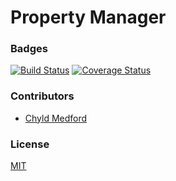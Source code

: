 # Property Manager

### Badges
[![Build Status](https://travis-ci.org/nss-cohort-2014-06-07/property-manager.svg?branch=master)](https://travis-ci.org/nss-cohort-2014-06-07/property-manager)
[![Coverage Status](https://coveralls.io/repos/nss-cohort-2014-06-07/property-manager/badge.png?branch=master)](https://coveralls.io/r/nss-cohort-2014-06-07/property-manager?branch=master)

### Contributors

- [Chyld Medford](https://github.com/chyld)

### License

[MIT](LICENSE)
